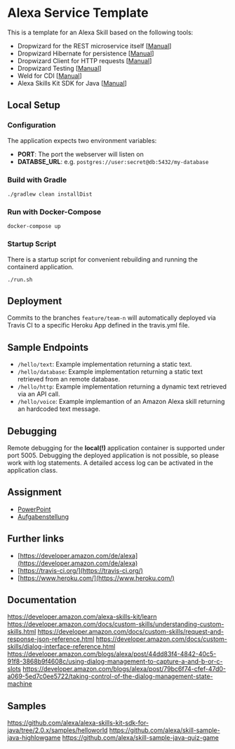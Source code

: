 # Alexa Service Template
This is a template for an Alexa Skill based on the following tools:
- Dropwizard for the REST microservice itself [[Manual](https://www.dropwizard.io/1.3.5/docs/manual/core.html)]
- Dropwizard Hibernate for persistence [[Manual](https://www.dropwizard.io/1.3.5/docs/manual/hibernate.html)]
- Dropwizard Client for HTTP requests [[Manual](https://www.dropwizard.io/1.3.5/docs/manual/client.html)]
- Dropwizard Testing [[Manual](https://www.dropwizard.io/1.3.5/docs/manual/testing.html)]
- Weld for CDI [[Manual](http://weld.cdi-spec.org/documentation/)]
- Alexa Skills Kit SDK for Java [[Manual](https://github.com/alexa/alexa-skills-kit-sdk-for-java)]

## Local Setup
### Configuration
The application expects two environment variables:
- __PORT__: The port the webserver will listen on
- __DATABSE_URL__: e.g. `postgres://user:secret@db:5432/my-database`

### Build with Gradle
```
./gradlew clean installDist
```

### Run with Docker-Compose
```
docker-compose up
```

### Startup Script
There is a startup script for convenient rebuilding and running the containerd application.
```
./run.sh
```

## Deployment
Commits to the branches `feature/team-n` will automatically deployed via Travis CI to a specific Heroku App defined
in the travis.yml file. 

## Sample Endpoints

- `/hello/text`: Example implementation returning a static text.
- `/hello/database`: Example implementation returning a static text retrieved from an remote database.
- `/hello/http`: Example implementation returning a dynamic text retrieved via an API call.
- `/hello/voice`: Example implemantion of an Amazon Alexa skill returning an hardcoded text message.

## Debugging

Remote debugging for the __local(!)__ application container is supported under port 5005.
Debugging the deployed application is not possible, so please work with log statements. A detailed access log can
be activated in the application class.

## Assignment

- [PowerPoint](goo.gl/BL3wgp)
- [Aufgabenstellung](https://goo.gl/FjUitW)

## Further links
- [https://developer.amazon.com/de/alexa](https://developer.amazon.com/de/alexa)
- [https://travis-ci.org/](https://travis-ci.org/)
- [https://www.heroku.com/](https://www.heroku.com/)

## Documentation
https://developer.amazon.com/alexa-skills-kit/learn
https://developer.amazon.com/docs/custom-skills/understanding-custom-skills.html
https://developer.amazon.com/docs/custom-skills/request-and-response-json-reference.html
https://developer.amazon.com/docs/custom-skills/dialog-interface-reference.html
https://developer.amazon.com/blogs/alexa/post/44dd83f4-4842-40c5-91f8-3868b9f4608c/using-dialog-management-to-capture-a-and-b-or-c-slots
https://developer.amazon.com/blogs/alexa/post/79bc6f74-cfef-47d0-a069-5ed7c0ee5722/taking-control-of-the-dialog-management-state-machine


## Samples
https://github.com/alexa/alexa-skills-kit-sdk-for-java/tree/2.0.x/samples/helloworld
https://github.com/alexa/skill-sample-java-highlowgame
https://github.com/alexa/skill-sample-java-quiz-game
